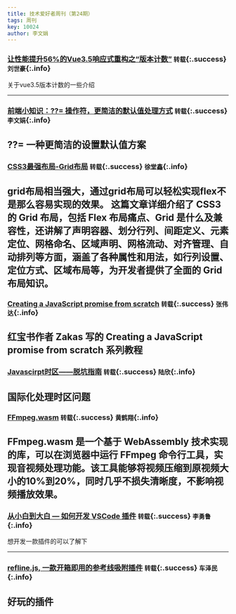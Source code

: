 ```yaml
---
title: 技术爱好者周刊（第24期）
tags: 周刊
key: 10024
author: 李文娟
---
```


### [让性能提升56%的Vue3.5响应式重构之“版本计数”](https://mp.weixin.qq.com/s/rYKt3lolwF2ztYLPBrztCg) `转载`{:.success} `刘世豪`{:.info}

关于vue3.5版本计数的一些介绍

---

### [前端小知识：??= 操作符，更简洁的默认值处理方式](https://mp.weixin.qq.com/s/tSyhOFpGLdd1i3UrUPS9yg) `转载`{:.success} `李文娟`{:.info}

??=  一种更简洁的设置默认值方案
---

### [CSS3最强布局-Grid布局](https://juejin.cn/post/7409110408991522827) `转载`{:.success} `徐堂鑫`{:.info}

grid布局相当强大，通过grid布局可以轻松实现flex不是那么容易实现的效果。
这篇文章详细介绍了 CSS3 的 Grid 布局，包括 Flex 布局痛点、Grid 是什么及兼容性，还讲解了声明容器、划分行列、间距定义、元素定位、网格命名、区域声明、网格流动、对齐管理、自动排列等方面，涵盖了各种属性和用法，如行列设置、定位方式、区域布局等，为开发者提供了全面的 Grid 布局知识。
---

### [Creating a JavaScript promise from scratch](https://github.com/humanwhocodes/pledge) `转载`{:.success} `张伟达`{:.info}

红宝书作者 Zakas 写的 Creating a JavaScript promise from scratch 系列教程
---

### [Javascirpt时区——脱坑指南](https://juejin.cn/post/7437140315244347442) `转载`{:.success} `陆欣`{:.info}

国际化处理时区问题
---
### [FFmpeg.wasm](https://juejin.cn/post/7401027594231431208) `转载`{:.success} `黄鹤翔`{:.info}

FFmpeg.wasm 是一个基于 WebAssembly 技术实现的库，可以在浏览器中运行 FFmpeg 命令行工具，实现音视频处理功能。该工具能够将视频压缩到原视频大小的10%到20%，同时几乎不损失清晰度，不影响视频播放效果。
---
### [从小白到大白 — 如何开发 VSCode 插件](https://mp.weixin.qq.com/s/QBvazYPS4Uyy0My_a5M9UA) `转载`{:.success} `李勇鲁`{:.info}

想开发一款插件的可以了解下

---
### [refline.js, 一款开箱即用的参考线吸附插件](https://juejin.cn/post/7419727270766280704) `转载`{:.success} `车泽民`{:.info}

好玩的插件
---

